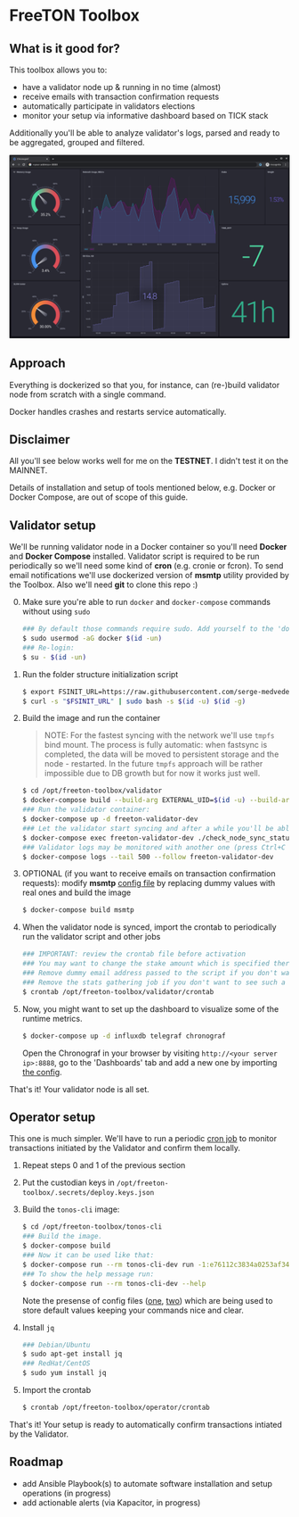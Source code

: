 # FreeTON Toolbox

## What is it good for?

This toolbox allows you to:
- have a validator node up & running in no time (almost)
- receive emails with transaction confirmation requests
- automatically participate in validators elections
- monitor your setup via informative dashboard based on TICK stack

Additionally you'll be able to analyze validator's logs, parsed and ready to be aggregated, grouped and filtered.

![dashboard view](gallery/dashboard-1.png)

## Approach
Everything is dockerized so that you, for instance, can (re-)build validator node from scratch with a single command.

Docker handles crashes and restarts service automatically.

## Disclaimer
All you'll see below works well for me on the __TESTNET__. I didn't test it on the MAINNET.

Details of installation and setup of tools mentioned below, e.g. Docker or Docker Compose, are out of scope of this guide.

## Validator setup
We'll be running validator node in a Docker container so you'll need __Docker__ and __Docker Compose__ installed.
Validator script is required to be run periodically so we'll need some kind of __cron__ (e.g. cronie or fcron).
To send email notifications we'll use dockerized version of __msmtp__ utility provided by the Toolbox.
Also we'll need __git__ to clone this repo :)

0. Make sure you're able to run `docker` and `docker-compose` commands without using `sudo`
    ```bash
    ### By default those commands require sudo. Add yourself to the 'docker' group to change it:
    $ sudo usermod -aG docker $(id -un)
    ### Re-login:
    $ su - $(id -un)
    ```

1. Run the folder structure initialization script
    ```bash
    $ export FSINIT_URL=https://raw.githubusercontent.com/serge-medvedev/freeton-toolbox/master/fsinit.sh
    $ curl -s "$FSINIT_URL" | sudo bash -s $(id -u) $(id -g)
    ```

2. Build the image and run the container

    > NOTE: For the fastest syncing with the network we'll use `tmpfs` bind mount.
    The process is fully automatic: when fastsync is completed, the data will be moved to persistent storage and the node - restarted.
    In the future `tmpfs` approach will be rather impossible due to DB growth but for now it works just well.

    ```bash
    $ cd /opt/freeton-toolbox/validator
    $ docker-compose build --build-arg EXTERNAL_UID=$(id -u) --build-arg EXTERNAL_GID=$(id -g) freeton-validator-dev
    ### Run the validator container:
    $ docker-compose up -d freeton-validator-dev
    ### Let the validator start syncing and after a while you'll be able to see its status by doing this:
    $ docker-compose exec freeton-validator-dev ./check_node_sync_status.sh
    ### Validator logs may be monitored with another one (press Ctrl+C to exit):
    $ docker-compose logs --tail 500 --follow freeton-validator-dev
    ```

3. OPTIONAL (if you want to receive emails on transaction confirmation requests): modify __msmtp__ [config file](validator/msmtp/msmtprc) by replacing dummy values with real ones and build the image
    ```bash
    $ docker-compose build msmtp
    ```

4. When the validator node is synced, import the crontab to periodically run the validator script and other jobs
    ```bash
    ### IMPORTANT: review the crontab file before activation
    ### You may want to change the stake amount which is specified there.
    ### Remove dummy email address passed to the script if you don't want to receive emails, or replace it with yours otherwise
    ### Remove the stats gathering job if you don't want to see such a useful information on the dashboard.
    $ crontab /opt/freeton-toolbox/validator/crontab
    ```

5. Now, you might want to set up the dashboard to visualize some of the runtime metrics.
    ```bash
    $ docker-compose up -d influxdb telegraf chronograf
    ```
    Open the Chronograf in your browser by visiting `http://<your server ip>:8888`, go to the 'Dashboards' tab and add a new one by importing [the config](validator/tick/dashboard.json).

That's it! Your validator node is all set.

## Operator setup

This one is much simpler. We'll have to run a periodic [cron job](operator/crontab) to monitor transactions initiated by the Validator and confirm them locally.

1. Repeat steps 0 and 1 of the previous section

2. Put the custodian keys in `/opt/freeton-toolbox/.secrets/deploy.keys.json`

3. Build the `tonos-cli` image:
    ```bash
    $ cd /opt/freeton-toolbox/tonos-cli
    ### Build the image.
    $ docker-compose build
    ### Now it can be used like that:
    $ docker-compose run --rm tonos-cli-dev run -1:e76112c3834a0253af3443296349f90c7a5439c08f9675f442d50df37a03fc5c getCustodians '{}'
    ### To show the help message run:
    $ docker-compose run --rm tonos-cli-dev --help
    ```

    Note the presense of config files ([one](tonos-cli/tonlabs-cli.conf-dev.json), [two](tonos-cli/tonlabs-cli.conf.json)) which are being used to store default values keeping your commands nice and clear.

4. Install `jq`
    ```bash
    ### Debian/Ubuntu
    $ sudo apt-get install jq
    ### RedHat/CentOS
    $ sudo yum install jq
    ```
5. Import the crontab
    ```bash
    $ crontab /opt/freeton-toolbox/operator/crontab
    ```

That's it! Your setup is ready to automatically confirm transactions intiated by the Validator.

## Roadmap
- add Ansible Playbook(s) to automate software installation and setup operations (in progress)
- add actionable alerts (via Kapacitor, in progress)

